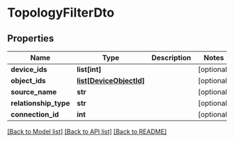 # TopologyFilterDto

## Properties
Name | Type | Description | Notes
------------ | ------------- | ------------- | -------------
**device_ids** | **list[int]** |  | [optional] 
**object_ids** | [**list[DeviceObjectId]**](DeviceObjectId.md) |  | [optional] 
**source_name** | **str** |  | [optional] 
**relationship_type** | **str** |  | [optional] 
**connection_id** | **int** |  | [optional] 

[[Back to Model list]](../README.md#documentation-for-models) [[Back to API list]](../README.md#documentation-for-api-endpoints) [[Back to README]](../README.md)

